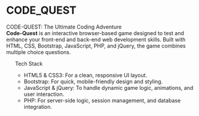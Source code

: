 # CODE_QUEST
CODE-QUEST: The Ultimate Coding Adventure
<br>
<b>Code-Quest</b> is an interactive browser-based game designed to test and enhance your front-end and back-end web development skills. Built with HTML, CSS, Bootstrap, JavaScript, PHP, and jQuery, the game combines  multiple choice questions.
<ul>
 Tech Stack
   <ul>
  <li>HTML5 & CSS3: For a clean, responsive UI layout.</li>
    <li>Bootstrap: For quick, mobile-friendly design and styling.
</li>
  <li>JavaScript & jQuery: To handle dynamic game logic, animations, and user interaction.
</li>
  <li>PHP: For server-side logic, session management, and database integration.
</li>




   </ul>
</ul>

